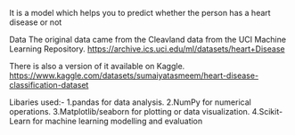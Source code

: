 It is a model which helps you to predict whether the person has a heart disease or not

Data
The original data came from the Cleavland data from the UCI Machine Learning Repository. https://archive.ics.uci.edu/ml/datasets/heart+Disease

There is also a version of it available on Kaggle. https://www.kaggle.com/datasets/sumaiyatasmeem/heart-disease-classification-dataset

Libaries used:-
1.pandas for data analysis.
2.NumPy for numerical operations.
3.Matplotlib/seaborn for plotting or data visualization.
4.Scikit-Learn for machine learning modelling and evaluation